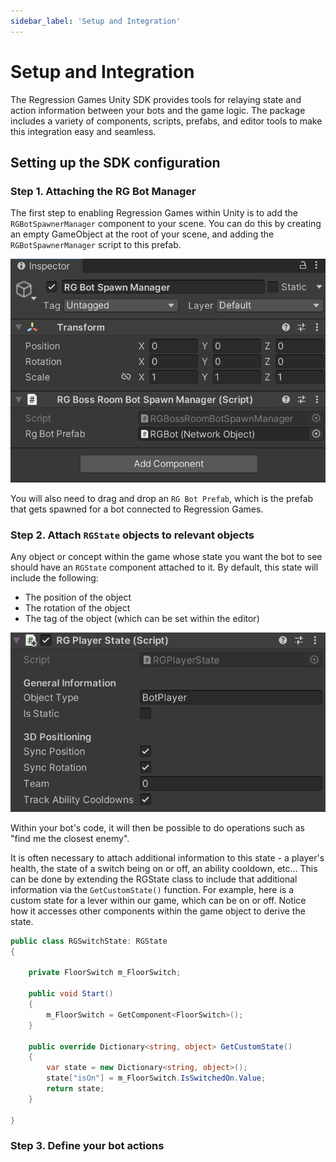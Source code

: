 ```yaml
---
sidebar_label: 'Setup and Integration'
---
```


# Setup and Integration

The Regression Games Unity SDK provides tools for relaying state and action information between your
bots and the game logic. The package includes a variety of components, scripts, prefabs, and editor
tools to make this integration easy and seamless.

## Setting up the SDK configuration

### Step 1. Attaching the RG Bot Manager

The first step to enabling Regression Games within Unity is to add the `RGBotSpawnerManager` component to your scene.
You can do this by creating an empty GameObject at the root of your scene, and adding the `RGBotSpawnerManager` script
to this prefab.

![bot spawner](bot_spawner.png)

You will also need to drag and drop an `RG Bot Prefab`, which is the prefab that gets spawned for a bot connected
to Regression Games.

### Step 2. Attach `RGState` objects to relevant objects

Any object or concept within the game whose state you want the bot to see should have an `RGState` component
attached to it. By default, this state will include the following:

* The position of the object
* The rotation of the object
* The tag of the object (which can be set within the editor)

![custom_state](custom_state.png)

Within your bot's code, it will then be possible to do operations such as "find me the closest enemy".

It is often necessary to attach additional information to this state - a player's health, the state of a switch
being on or off, an ability cooldown, etc... This can be done by extending the RGState class to include that
additional information via the `GetCustomState()` function. For example, here is a custom state for a lever
within our game, which can be on or off. Notice how it accesses other components within the game object to
derive the state.

```csharp
public class RGSwitchState: RGState
{

    private FloorSwitch m_FloorSwitch;

    public void Start()
    {
        m_FloorSwitch = GetComponent<FloorSwitch>();
    }

    public override Dictionary<string, object> GetCustomState()
    {
        var state = new Dictionary<string, object>();
        state["isOn"] = m_FloorSwitch.IsSwitchedOn.Value;
        return state;
    }

}
```

### Step 3. Define your bot actions

